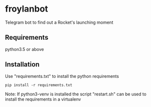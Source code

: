 # froylanbot
Telegram bot to find out a Rocket's launching moment

##  Requirements
python3.5 or above

## Installation
Use "requirements.txt" to install the python requirements
```
pip install -r requirements.txt
```

Note: If python3-venv is installed the script "restart.sh" can be used to install the requirements in a virtualenv
